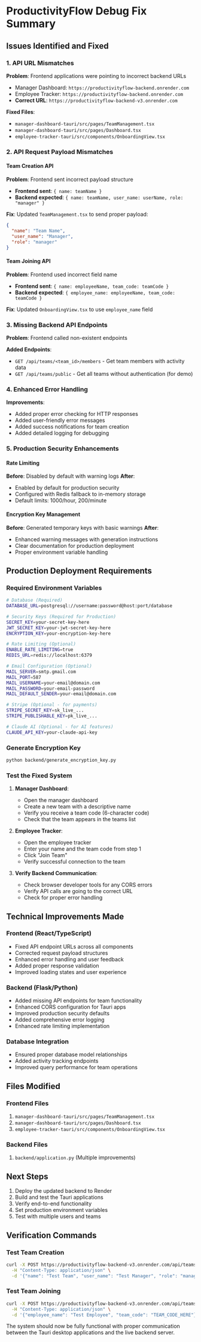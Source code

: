 # ProductivityFlow Debug Fix Summary

## Issues Identified and Fixed

### 1. API URL Mismatches
**Problem**: Frontend applications were pointing to incorrect backend URLs
- Manager Dashboard: `https://productivityflow-backend.onrender.com`
- Employee Tracker: `https://productivityflow-backend.onrender.com`
- **Correct URL**: `https://productivityflow-backend-v3.onrender.com`

**Fixed Files**:
- `manager-dashboard-tauri/src/pages/TeamManagement.tsx`
- `manager-dashboard-tauri/src/pages/Dashboard.tsx`
- `employee-tracker-tauri/src/components/OnboardingView.tsx`

### 2. API Request Payload Mismatches

#### Team Creation API
**Problem**: Frontend sent incorrect payload structure
- **Frontend sent**: `{ name: teamName }`
- **Backend expected**: `{ name: teamName, user_name: userName, role: "manager" }`

**Fix**: Updated `TeamManagement.tsx` to send proper payload:
```json
{
  "name": "Team Name",
  "user_name": "Manager",
  "role": "manager"
}
```

#### Team Joining API
**Problem**: Frontend used incorrect field name
- **Frontend sent**: `{ name: employeeName, team_code: teamCode }`
- **Backend expected**: `{ employee_name: employeeName, team_code: teamCode }`

**Fix**: Updated `OnboardingView.tsx` to use `employee_name` field

### 3. Missing Backend API Endpoints
**Problem**: Frontend called non-existent endpoints

**Added Endpoints**:
- `GET /api/teams/<team_id>/members` - Get team members with activity data
- `GET /api/teams/public` - Get all teams without authentication (for demo)

### 4. Enhanced Error Handling
**Improvements**:
- Added proper error checking for HTTP responses
- Added user-friendly error messages
- Added success notifications for team creation
- Added detailed logging for debugging

### 5. Production Security Enhancements

#### Rate Limiting
**Before**: Disabled by default with warning logs
**After**: 
- Enabled by default for production security
- Configured with Redis fallback to in-memory storage
- Default limits: 1000/hour, 200/minute

#### Encryption Key Management
**Before**: Generated temporary keys with basic warnings
**After**:
- Enhanced warning messages with generation instructions
- Clear documentation for production deployment
- Proper environment variable handling

## Production Deployment Requirements

### Required Environment Variables
```bash
# Database (Required)
DATABASE_URL=postgresql://username:password@host:port/database

# Security Keys (Required for Production)
SECRET_KEY=your-secret-key-here
JWT_SECRET_KEY=your-jwt-secret-key-here
ENCRYPTION_KEY=your-encryption-key-here

# Rate Limiting (Optional)
ENABLE_RATE_LIMITING=true
REDIS_URL=redis://localhost:6379

# Email Configuration (Optional)
MAIL_SERVER=smtp.gmail.com
MAIL_PORT=587
MAIL_USERNAME=your-email@domain.com
MAIL_PASSWORD=your-email-password
MAIL_DEFAULT_SENDER=your-email@domain.com

# Stripe (Optional - for payments)
STRIPE_SECRET_KEY=sk_live_...
STRIPE_PUBLISHABLE_KEY=pk_live_...

# Claude AI (Optional - for AI features)
CLAUDE_API_KEY=your-claude-api-key
```

### Generate Encryption Key
```bash
python backend/generate_encryption_key.py
```

### Test the Fixed System

1. **Manager Dashboard**:
   - Open the manager dashboard
   - Create a new team with a descriptive name
   - Verify you receive a team code (6-character code)
   - Check that the team appears in the teams list

2. **Employee Tracker**:
   - Open the employee tracker
   - Enter your name and the team code from step 1
   - Click "Join Team"
   - Verify successful connection to the team

3. **Verify Backend Communication**:
   - Check browser developer tools for any CORS errors
   - Verify API calls are going to the correct URL
   - Check for proper error handling

## Technical Improvements Made

### Frontend (React/TypeScript)
- Fixed API endpoint URLs across all components
- Corrected request payload structures
- Enhanced error handling and user feedback
- Added proper response validation
- Improved loading states and user experience

### Backend (Flask/Python)
- Added missing API endpoints for team functionality
- Enhanced CORS configuration for Tauri apps
- Improved production security defaults
- Added comprehensive error logging
- Enhanced rate limiting implementation

### Database Integration
- Ensured proper database model relationships
- Added activity tracking endpoints
- Improved query performance for team operations

## Files Modified

### Frontend Files
1. `manager-dashboard-tauri/src/pages/TeamManagement.tsx`
2. `manager-dashboard-tauri/src/pages/Dashboard.tsx`
3. `employee-tracker-tauri/src/components/OnboardingView.tsx`

### Backend Files
1. `backend/application.py` (Multiple improvements)

## Next Steps
1. Deploy the updated backend to Render
2. Build and test the Tauri applications
3. Verify end-to-end functionality
4. Set production environment variables
5. Test with multiple users and teams

## Verification Commands

### Test Team Creation
```bash
curl -X POST https://productivityflow-backend-v3.onrender.com/api/teams \
  -H "Content-Type: application/json" \
  -d '{"name": "Test Team", "user_name": "Test Manager", "role": "manager"}'
```

### Test Team Joining
```bash
curl -X POST https://productivityflow-backend-v3.onrender.com/api/teams/join \
  -H "Content-Type: application/json" \
  -d '{"employee_name": "Test Employee", "team_code": "TEAM_CODE_HERE"}'
```

The system should now be fully functional with proper communication between the Tauri desktop applications and the live backend server.